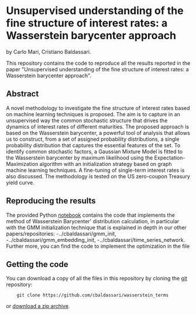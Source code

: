 # Unsupervised understanding of the fine structure of interest rates: a Wasserstein barycenter approach

by
Carlo Mari,
Cristiano Baldassari.

This repository contains the code to reproduce all the results reported in the paper "Unsupervised understanding of the fine structure of interest rates: a Wasserstein barycenter approach".

## Abstract
A novel methodology to investigate the fine structure of interest rates based on machine learning techniques is proposed. The aim is to capture in an unsupervised way the common stochastic structure that drives the dynamics of interest rates of different maturities. The proposed approach is based on the Wasserstein barycenter, a powerful tool of analysis that allows us to construct, from a set of assigned probability distributions, a single probability distribution that captures the essential features of the set. To identify common stochastic factors, a Gaussian Mixture Model is fitted to the Wasserstein barycenter by maximum likelihood using the Expectation-Maximization algorithm with an initialization strategy based on graph machine learning techniques. A fine-tuning of single-term interest rates is also discussed. The methodology is tested on the US zero-coupon Treasury yield curve.

## Reproducing the results

The provided Python [notebook](https://github.com/cbaldassari/wasserstein_terms/blob/main/wasstax.ipynb) contains the code that implements the  method of Wasserstein Barycenter' distribution calculation, in particular with the GMM initialization technique that is explained in depth in our other papers/repositories: 
-../cbaldassari/gmm_init, 
-../cbaldassari/gmm_embedding_init, 
-../cbaldassari/time_series_network. Further more, you can find the code to implement the optimization in the file 

## Getting the code
You can download a copy of all the files in this repository by cloning the
[git](https://github.com/cbaldassari/wasserstein_terms) repository:
```
    git clone https://github.com/cbaldassari/wasserstein_terms
```
or [download a zip archive](https://github.com/cbaldassari/wasserstein_terms/archive/refs/heads/main.zip).
